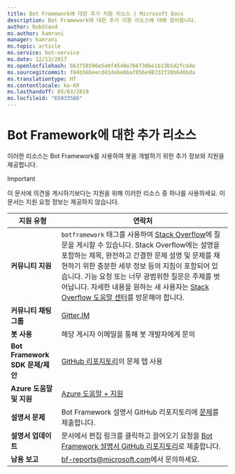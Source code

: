 ```yaml
---
title: Bot Framework에 대한 추가 지원 리소스 | Microsoft Docs
description: Bot Framework에 대한 추가 지원 리소스에 대해 알아봅니다.
author: RobStand
ms.author: kamrani
manager: kamrani
ms.topic: article
ms.service: bot-service
ms.date: 12/13/2017
ms.openlocfilehash: b63f58596e5e0f4548e766f30be1b13b5d2fcd4e
ms.sourcegitcommit: f84b56beecd41debe6baf056e98332f20b646bda
ms.translationtype: HT
ms.contentlocale: ko-KR
ms.lasthandoff: 05/03/2019
ms.locfileid: "65033586"
---
```

# <a name="bot-framework-additional-resources"></a>Bot Framework에 대한 추가 리소스

이러한 리소스는 Bot Framework를 사용하여 봇을 개발하기 위한 추가 정보와 지원을 제공합니다.

> [!IMPORTANT]
> 이 문서에 의견을 게시하기보다는 지원을 위해 이러한 리소스 중 하나를 사용하세요. 이 문서는 지원 요청 정보는 제공하지 않습니다.

|            <strong>지원 유형</strong>            |                                                                                                                                                                                                                                     <strong>연락처</strong>                                                                                                                                                                                                                                      |
|-----------------------------------------------------|---------------------------------------------------------------------------------------------------------------------------------------------------------------------------------------------------------------------------------------------------------------------------------------------------------------------------------------------------------------------------------------------------------------------------------------------------------------------------------------------------|
|         <strong>커뮤니티 지원</strong>          | `botframework` 태그를 사용하여 [Stack Overflow](https://stackoverflow.com/questions/tagged/botframework)에 질문을 게시할 수 있습니다. Stack Overflow에는 설명을 포함하는 제목, 완전하고 간결한 문제 설명 및 문제를 재현하기 위한 충분한 세부 정보 등의 지침이 포함되어 있습니다. 기능 요청 또는 너무 광범위한 질문은 주제를 벗어납니다. 자세한 내용을 원하는 새 사용자는 [Stack Overflow 도움말 센터](https://stackoverflow.com/help/how-to-ask)를 방문해야 합니다. |
|        <strong>커뮤니티 채팅 그룹</strong>        |                                                                                                                                                                                                                        [Gitter.IM](https://gitter.im/Microsoft/BotBuilder)                                                                                                                                                                                                                        |
|            <strong>봇 사용</strong>             |                                                                                                                                                                                                                    해당 게시자 이메일을 통해 봇 개발자에게 문의                                                                                                                                                                                                                     |
| <strong>Bot Framework SDK 문제/제안</strong> |                                                                                                                                                                                           <a href="https://github.com/Microsoft/BotBuilder-v3/" target="_blank">GitHub 리포지토리</a>의 문제 탭 사용                                                                                                                                                                                            |
| <strong>Azure 도움말 및 지원</strong>             |                                                                                       [Azure 도움말 + 지원](https://ms.portal.azure.com/#blade/Microsoft_Azure_Support/HelpAndSupportBlade/overview)                                                                                                                                                            |
|        <strong>설명서 문제</strong>        |                                                                                                                                                                     Bot Framework 설명서 GitHub 리포지토리에 <a href="https://github.com/MicrosoftDocs/bot-framework-docs/issues" target="_blank">문제</a>를 제출합니다.                                                                                                                                                                      |
|       <strong>설명서 업데이트</strong>        |                                                                                                                                                   문서에서 편집 링크를 클릭하고 끌어오기 요청을 <a href="https://github.com/MicrosoftDocs/bot-framework-docs" target="_blank">Bot Framework 설명서 GitHub 리포지토리</a>로 제출합니다.                                                                                                                                                   |
|          <strong>남용 보고</strong>           |                                                                                                                                                                                                            [bf-reports@microsoft.com](mailto://bf-reports@microsoft.com)에서 문의하세요.                                                                                                                                                                                                            |

